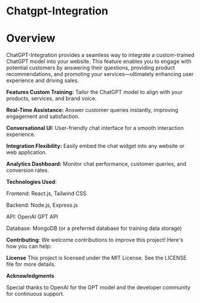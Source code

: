 # Chatgpt-Integration
# Overview
ChatGPT-Integration provides a seamless way to integrate a custom-trained ChatGPT model into your website. This feature enables you to engage with potential customers by answering their questions, providing product recommendations, and promoting your services—ultimately enhancing user experience and driving sales.

**Features Custom Training:** Tailor the ChatGPT model to align with your products, services, and brand voice.

**Real-Time Assistance:** Answer customer queries instantly, improving engagement and satisfaction.

**Conversational UI:** User-friendly chat interface for a smooth interaction experience.

**Integration Flexibility:** Easily embed the chat widget into any website or web application.

**Analytics Dashboard:** Monitor chat performance, customer queries, and conversion rates.

**Technologies Used**:

Frontend: React.js, Tailwind CSS

Backend: Node.js, Express.js

API: OpenAI GPT API

Database: MongoDB (or a preferred database for training data storage)

**Contributing**:
We welcome contributions to improve this project! Here's how you can help:

**License**
This project is licensed under the MIT License. See the LICENSE file for more details.

**Acknowledgments**

Special thanks to OpenAI for the GPT model and the developer community for continuous support.

